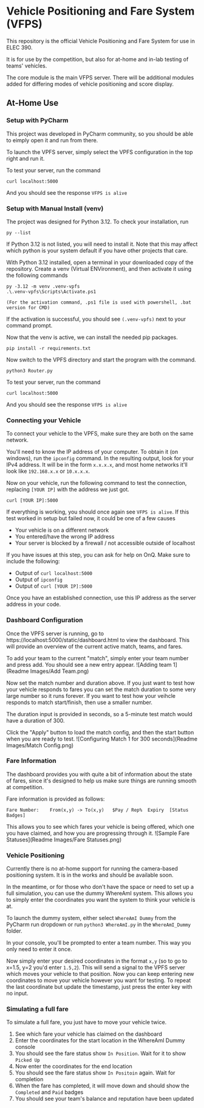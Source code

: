 # Vehicle Positioning and Fare System (VFPS)

This repository is the official Vehicle Positioning and Fare System for use in ELEC 390.

It is for use by the competition, but also for at-home and in-lab testing of teams' vehicles.

The core module is the main VFPS server. There will be additional modules added for differing modes of vehicle positioning and score display.

## At-Home Use

### Setup with PyCharm
This project was developed in PyCharm community, so you should be able to eimply open it and run from there.

To launch the VPFS server, simply select the VPFS configuration in the top right and run it.

To test your server, run the command
```commandline
curl localhost:5000
```
And you should see the response `VFPS is alive`

### Setup with Manual Install (venv)
The project was designed for Python 3.12. To check your installation, run
```commandline
py --list
```
If Python 3.12 is not listed, you will need to install it. Note that this may affect which python is your system default if you have other projects that care.

With Python 3.12 installed, open a terminal in your downloaded copy of the repository. 
Create a venv (Virtual ENVironment), and then activate it using the following commands
```commandline
py -3.12 -m venv .venv-vpfs
.\.venv-vpfs\Scripts\Activate.ps1

(For the activation command, .ps1 file is used with powershell, .bat version for CMD)
```
If the activation is successful, you should see `(.venv-vpfs)` next to your command prompt.

Now that the venv is active, we can install the needed pip packages.
```commandline
pip install -r requirements.txt
```

Now switch to the VPFS directory and start the program with the command.
```commandline
python3 Router.py
```
To test your server, run the command
```commandline
curl localhost:5000
```
And you should see the response `VFPS is alive`

### Connecting your Vehicle
To connect your vehicle to the VPFS, make sure they are both on the same network.

You'll need to know the IP address of your computer. To obtain it (on windows), run the `ipconfig` command. In the resulting output, look for your IPv4 address. It will be in the form `x.x.x.x`, and  most home networks it'll look like `192.168.x.x` or `10.x.x.x`.

Now on your vehicle, run the following command to test the connection, replacing `[YOUR IP]` with the address we just got.
```commandline
curl [YOUR IP]:5000
```
 If everything is working, you should once again see `VFPS is alive`. If this test worked in setup but failed now, it could be one of a few causes
- Your vehicle is on a different network
- You entered/have the wrong IP address
- Your server is blocked by a firewall / not accessible outside of localhost

If you have issues at this step, you can ask for help on OnQ. Make sure to include the following:
- Output of `curl localhost:5000`
- Output of `ipconfig`
- Output of `curl [YOUR IP]:5000`

Once you have an established connection, use this IP address as the server address in your code.

### Dashboard Configuration
Once the VPFS server is running, go to https://localhost:5000/static/dashboard.html to view the dashboard.
This will provide an overview of the current active match, teams, and fares.

To add your team to the current "match", simply enter your team number and press add. You should see a new entry appear.
![Adding team 1](Readme Images/Add Team.png)

Now set the match number and duration above. If you just want to test how your vehicle responds to fares you can set the match duration to some very large number so it runs forever. If you want to test how your veihcle responds to match start/finish, then use a smaller number.

The duration input is provided in seconds, so a 5-minute test match would have a duration of 300.

Click the "Apply" button to load the match config, and then the start button when you are ready to test.
![Configuring Match 1 for 300 seconds](Readme Images/Match Config.png)

### Fare Information
The dashboard provides you with quite a bit of information about the state of fares, since it's designed to help us make sure things are running smooth at competition.

Fare information is provided as follows:
```
Fare Number:    From(x,y) -> To(x,y)   $Pay / Rep%  Expiry  [Status Badges]
```
This allows you to see which fares your vehicle is being offered, which one you have claimed, and how you are progressing through it.
![Sample Fare Statuses](Readme Images/Fare Statuses.png)

### Vehicle Positioning
Currently there is no at-home support for running the camera-based positioning system. It is in the works and should be available soon.

In the meantime, or for those who don't have the space or need to set up a full simulation, you can use the dummy WhereAmI system. This allows you to simply enter the coordinates you want the system to think your vehicle is at.

To launch the dummy system, either select `WhereAmI Dummy` from the PyCharm run dropdown or run `python3 WhereAmI.py` in the `WhereAmI_Dummy` folder.

In your console, you'll be prompted to enter a team number. This way you only need to enter it once.

Now simply enter your desired coordinates in the format `x,y` (so to go to x=1.5, y=2 you'd enter `1.5,2`). This will send a signal to the VPFS server which moves your vehicle to that position. Now you can keep entering new coordinates to move your vehicle however you want for testing. To repeat the last coordinate but update the timestamp, just press the enter key with no input.

### Simulating a full fare
To simulate a full fare, you just have to move your vehicle twice.

1. See which fare your vehicle has claimed on the dashboard
2. Enter the coordinates for the start location in the WhereAmI Dummy console
3. You should see the fare status show `In Position`. Wait for it to show `Picked Up`
4. Now enter the coordinates for the end location
5. You should see the fare status show `In Positoin` again. Wait for completion
6. When the fare has completed, it will move down and should show the `Completed` and `Paid` badges
7. You should see your team's balance and reputation have been updated
